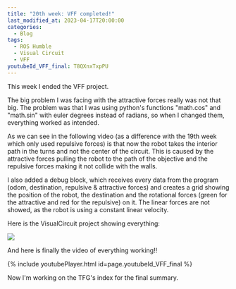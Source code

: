 ```yaml
---
title: "20th week: VFF completed!"
last_modified_at: 2023-04-17T20:00:00
categories:
  - Blog
tags:
  - ROS Humble
  - Visual Circuit
  - VFF
youtubeId_VFF_final: T8QXnxTxpPU
---
```


This week I ended the VFF project.

The big problem I was facing with the attractive forces really was not that big. The problem was that I was using python's functions "math.cos" and "math.sin" with euler degrees instead of radians, so when I changed them, everything worked as intended.

As we can see in the following video (as a difference with the 19th week which only used repulsive forces) is that now the robot takes the interior path in the turns and not the center of the circuit. This is caused by the attractive forces pulling the robot to the path of the objective and the repulsive forces making it not collide with the walls.

I also added a debug block, which receives every data from the program (odom, destination, repulsive & attractive forces) and creates a grid showing the position of the robot, the destination and the rotational forces (green for the attractive and red for the repulsive) on it. The linear forces are not showed, as the robot is using a constant linear velocity.

Here is the VisualCircuit project showing everything:

![](/2022-tfg-david-tapiador/images/final_VFF.png)


And here is finally the video of everything working!!


{% include youtubePlayer.html id=page.youtubeId_VFF_final %}


Now I'm working on the TFG's index for the final summary.


